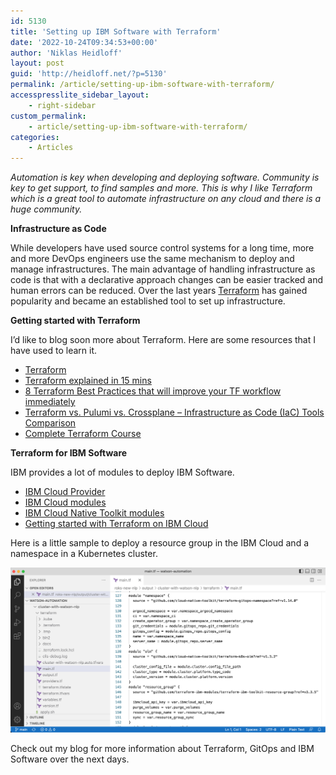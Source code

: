 ```yaml
---
id: 5130
title: 'Setting up IBM Software with Terraform'
date: '2022-10-24T09:34:53+00:00'
author: 'Niklas Heidloff'
layout: post
guid: 'http://heidloff.net/?p=5130'
permalink: /article/setting-up-ibm-software-with-terraform/
accesspresslite_sidebar_layout:
    - right-sidebar
custom_permalink:
    - article/setting-up-ibm-software-with-terraform/
categories:
    - Articles
---
```


*Automation is key when developing and deploying software. Community is key to get support, to find samples and more. This is why I like Terraform which is a great tool to automate infrastructure on any cloud and there is a huge community.*

**Infrastructure as Code**

While developers have used source control systems for a long time, more and more DevOps engineers use the same mechanism to deploy and manage infrastructures. The main advantage of handling infrastructure as code is that with a declarative approach changes can be easier tracked and human errors can be reduced. Over the last years [Terraform](https://www.terraform.io/) has gained popularity and became an established tool to set up infrastructure.

**Getting started with Terraform**

I’d like to blog soon more about Terraform. Here are some resources that I have used to learn it.

- [Terraform](https://www.terraform.io/)
- [Terraform explained in 15 mins](https://www.youtube.com/watch?v=l5k1ai_GBDE)
- [8 Terraform Best Practices that will improve your TF workflow immediately](https://www.youtube.com/watch?v=gxPykhPxRW0)
- [Terraform vs. Pulumi vs. Crossplane – Infrastructure as Code (IaC) Tools Comparison](https://youtu.be/RaoKcJGchKM)
- [Complete Terraform Course](https://youtu.be/7xngnjfIlK4)

**Terraform for IBM Software**

IBM provides a lot of modules to deploy IBM Software.

- [IBM Cloud Provider](https://registry.terraform.io/providers/IBM-Cloud/ibm/latest/docs)
- [IBM Cloud modules](https://github.com/terraform-ibm-modules/documentation)
- [IBM Cloud Native Toolkit modules](https://github.com/orgs/cloud-native-toolkit/repositories)
- [Getting started with Terraform on IBM Cloud](https://cloud.ibm.com/docs/ibm-cloud-provider-for-terraform?topic=ibm-cloud-provider-for-terraform-getting-started)

Here is a little sample to deploy a resource group in the IBM Cloud and a namespace in a Kubernetes cluster.

![image](/assets/img/2022/10/Screenshot-2022-10-24-at-10.39.03.png)

Check out my blog for more information about Terraform, GitOps and IBM Software over the next days.